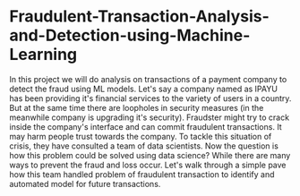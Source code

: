 # Fraudulent-Transaction-Analysis-and-Detection-using-Machine-Learning
In this project we will do analysis on transactions of a payment company to detect the fraud using ML models. Let's say a company named as IPAYU has been providing it's financial services to the variety of users in a country. But at the same time there are loopholes in security measures (in the meanwhile company is upgrading it's security). Fraudster might try to crack inside the company's interface and can commit fraudulent transactions. It may harm people trust towards the company. To tackle this situation of crisis, they have consulted a team of data scientists.  Now the question is how this problem could be solved using data science? While there are many ways to prevent the fraud and loss occur. Let's walk through a simple pave how this team handled problem of fraudulent transaction to identify and automated model for future transactions.
